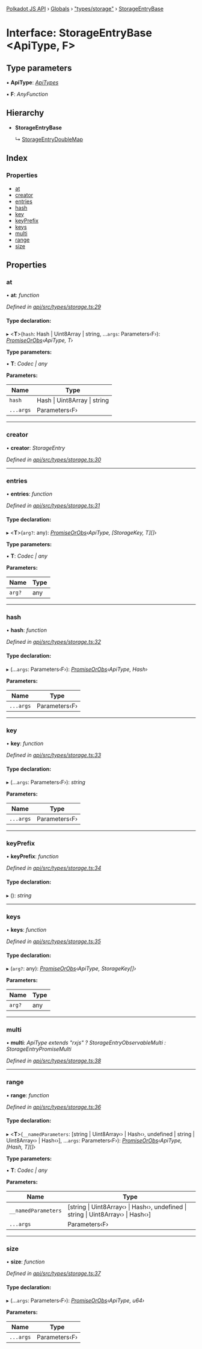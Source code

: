 [Polkadot JS API](../README.md) › [Globals](../globals.md) › ["types/storage"](../modules/_types_storage_.md) › [StorageEntryBase](_types_storage_.storageentrybase.md)

# Interface: StorageEntryBase <**ApiType, F**>

## Type parameters

▪ **ApiType**: *[ApiTypes](../modules/_types_base_.md#apitypes)*

▪ **F**: *AnyFunction*

## Hierarchy

* **StorageEntryBase**

  ↳ [StorageEntryDoubleMap](_types_storage_.storageentrydoublemap.md)

## Index

### Properties

* [at](_types_storage_.storageentrybase.md#at)
* [creator](_types_storage_.storageentrybase.md#creator)
* [entries](_types_storage_.storageentrybase.md#entries)
* [hash](_types_storage_.storageentrybase.md#hash)
* [key](_types_storage_.storageentrybase.md#key)
* [keyPrefix](_types_storage_.storageentrybase.md#keyprefix)
* [keys](_types_storage_.storageentrybase.md#keys)
* [multi](_types_storage_.storageentrybase.md#multi)
* [range](_types_storage_.storageentrybase.md#range)
* [size](_types_storage_.storageentrybase.md#size)

## Properties

###  at

• **at**: *function*

*Defined in [api/src/types/storage.ts:29](https://github.com/polkadot-js/api/blob/f95384d9ff/packages/api/src/types/storage.ts#L29)*

#### Type declaration:

▸ <**T**>(`hash`: Hash | Uint8Array | string, ...`args`: Parameters‹F›): *[PromiseOrObs](../modules/_types_base_.md#promiseorobs)‹ApiType, T›*

**Type parameters:**

▪ **T**: *Codec | any*

**Parameters:**

Name | Type |
------ | ------ |
`hash` | Hash &#124; Uint8Array &#124; string |
`...args` | Parameters‹F› |

___

###  creator

• **creator**: *StorageEntry*

*Defined in [api/src/types/storage.ts:30](https://github.com/polkadot-js/api/blob/f95384d9ff/packages/api/src/types/storage.ts#L30)*

___

###  entries

• **entries**: *function*

*Defined in [api/src/types/storage.ts:31](https://github.com/polkadot-js/api/blob/f95384d9ff/packages/api/src/types/storage.ts#L31)*

#### Type declaration:

▸ <**T**>(`arg?`: any): *[PromiseOrObs](../modules/_types_base_.md#promiseorobs)‹ApiType, [StorageKey, T][]›*

**Type parameters:**

▪ **T**: *Codec | any*

**Parameters:**

Name | Type |
------ | ------ |
`arg?` | any |

___

###  hash

• **hash**: *function*

*Defined in [api/src/types/storage.ts:32](https://github.com/polkadot-js/api/blob/f95384d9ff/packages/api/src/types/storage.ts#L32)*

#### Type declaration:

▸ (...`args`: Parameters‹F›): *[PromiseOrObs](../modules/_types_base_.md#promiseorobs)‹ApiType, Hash›*

**Parameters:**

Name | Type |
------ | ------ |
`...args` | Parameters‹F› |

___

###  key

• **key**: *function*

*Defined in [api/src/types/storage.ts:33](https://github.com/polkadot-js/api/blob/f95384d9ff/packages/api/src/types/storage.ts#L33)*

#### Type declaration:

▸ (...`args`: Parameters‹F›): *string*

**Parameters:**

Name | Type |
------ | ------ |
`...args` | Parameters‹F› |

___

###  keyPrefix

• **keyPrefix**: *function*

*Defined in [api/src/types/storage.ts:34](https://github.com/polkadot-js/api/blob/f95384d9ff/packages/api/src/types/storage.ts#L34)*

#### Type declaration:

▸ (): *string*

___

###  keys

• **keys**: *function*

*Defined in [api/src/types/storage.ts:35](https://github.com/polkadot-js/api/blob/f95384d9ff/packages/api/src/types/storage.ts#L35)*

#### Type declaration:

▸ (`arg?`: any): *[PromiseOrObs](../modules/_types_base_.md#promiseorobs)‹ApiType, StorageKey[]›*

**Parameters:**

Name | Type |
------ | ------ |
`arg?` | any |

___

###  multi

• **multi**: *ApiType extends "rxjs" ? StorageEntryObservableMulti : StorageEntryPromiseMulti*

*Defined in [api/src/types/storage.ts:38](https://github.com/polkadot-js/api/blob/f95384d9ff/packages/api/src/types/storage.ts#L38)*

___

###  range

• **range**: *function*

*Defined in [api/src/types/storage.ts:36](https://github.com/polkadot-js/api/blob/f95384d9ff/packages/api/src/types/storage.ts#L36)*

#### Type declaration:

▸ <**T**>(`__namedParameters`: [string | Uint8Array‹› | Hash‹›, undefined | string | Uint8Array‹› | Hash‹›], ...`args`: Parameters‹F›): *[PromiseOrObs](../modules/_types_base_.md#promiseorobs)‹ApiType, [Hash, T][]›*

**Type parameters:**

▪ **T**: *Codec | any*

**Parameters:**

Name | Type |
------ | ------ |
`__namedParameters` | [string &#124; Uint8Array‹› &#124; Hash‹›, undefined &#124; string &#124; Uint8Array‹› &#124; Hash‹›] |
`...args` | Parameters‹F› |

___

###  size

• **size**: *function*

*Defined in [api/src/types/storage.ts:37](https://github.com/polkadot-js/api/blob/f95384d9ff/packages/api/src/types/storage.ts#L37)*

#### Type declaration:

▸ (...`args`: Parameters‹F›): *[PromiseOrObs](../modules/_types_base_.md#promiseorobs)‹ApiType, u64›*

**Parameters:**

Name | Type |
------ | ------ |
`...args` | Parameters‹F› |
